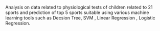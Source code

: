 Analysis on data related to physiological tests of children related to 21 sports and prediction of top 5 sports suitable using various machine learning tools such as Decsion Tree, SVM , Linear Regression , Logistic Regression.
